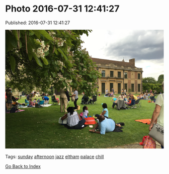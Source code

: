 
# Photo 2016-07-31 12:41:27

Published: 2016-07-31 12:41:27

![](148243847377-0.jpg)

Tags: [sunday](tag-sunday.md) [afternoon](tag-afternoon.md) [jazz](tag-jazz.md) [eltham](tag-eltham.md) [palace](tag-palace.md) [chill](tag-chill.md)

[Go Back to Index](index.md)
